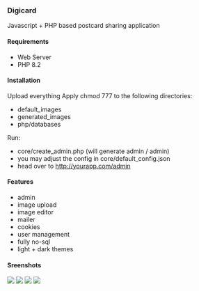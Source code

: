 ### Digicard 
Javascript + PHP based postcard sharing application

#### Requirements
 - Web Server
 - PHP 8.2 
#### Installation

Upload everything
Apply chmod 777 to the following directories:
 - default_images
 - generated_images
 - php/databases

Run:
 - core/create_admin.php (will generate admin / admin)
 - you may adjust the config in core/default_config.json
 - head over to http://yourapp.com/admin

#### Features
 - admin
 - image upload
 - image editor
 - mailer
 - cookies
 - user management
 - fully no-sql
 - light + dark themes

#### Sreenshots
<img src="https://i.ibb.co/RvB8NKf/digicard-admin-dark.jpg"/>
<img src="https://i.ibb.co/fQH05fw/digicard-admin-light.jpg"/>
<img src="https://i.ibb.co/2n5mTGG/digicard-dark.png"/>
<img src="https://i.ibb.co/CvKWTVN/digicard-light.png"/>